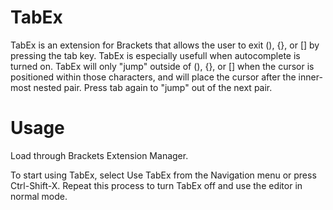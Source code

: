 # TabEx
TabEx is an extension for Brackets that allows the user to exit (), {}, or [] by pressing the tab key. TabEx is
especially usefull when autocomplete is turned on. TabEx will only "jump" outside of (), {}, or [] when the cursor
is positioned within those characters, and will place the cursor after the inner-most nested pair. Press tab again
to "jump" out of the next pair.

# Usage
Load through Brackets Extension Manager.

To start using TabEx, select Use TabEx from the Navigation menu or press Ctrl-Shift-X. Repeat this process to turn TabEx 
off and use the editor in normal mode.



